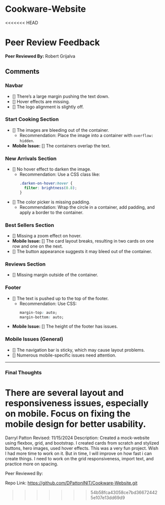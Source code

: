 # Cookware-Website

<<<<<<< HEAD
# Peer Review Feedback

**Peer Reviewed By:** Robert Grijalva

## Comments

### Navbar

- [] There’s a large margin pushing the text down.
- [] Hover effects are missing.
- [] The logo alignment is slightly off.

### Start Cooking Section

- [] The images are bleeding out of the container.
  - Recommendation: Place the image into a container with `overflow: hidden`.
- **Mobile Issue:** [] The containers overlap the text.

### New Arrivals Section

- [] No hover effect to darken the image.
  - Recommendation: Use a CSS class like:
    ```css
    .darken-on-hover:hover {
      filter: brightness(0.8);
    }
    ```
- [] The color picker is missing padding.
  - Recommendation: Wrap the circle in a container, add padding, and apply a border to the container.

### Best Sellers Section

- [] Missing a zoom effect on hover.
- **Mobile Issue:** [] The card layout breaks, resulting in two cards on one row and one on the next.
- [] The button appearance suggests it may bleed out of the container.

### Reviews Section

- [] Missing margin outside of the container.

### Footer

- [] The text is pushed up to the top of the footer.
  - Recommendation: Use CSS:
    ```css
    margin-top: auto;
    margin-bottom: auto;
    ```
- **Mobile Issue:** [] The height of the footer has issues.

### Mobile Issues (General)

- [] The navigation bar is sticky, which may cause layout problems.
- [] Numerous mobile-specific issues need attention.

---

### Final Thoughts

There are several layout and responsiveness issues, especially on mobile. Focus on fixing the mobile design for better usability.
=======
Darryl Patton
Revised: 11/15/2024
Description:
Created a mock-website using flexbox, grid, and bootstrap. I created cards from scratch and stylized buttons, hero images, used hover effects. This was a very fun project. Wish I had more time to work on it. But in time, I will improve on how fast i can create things.
I need to work on the grid responsiveness, import text, and practice more on spacing.

Peer Reviewed By:

Repo Link:
https://github.com/DPattonINIT/Cookware-Website.git
>>>>>>> 54b58fca43058ce7bd366724425e107e13dd69d9
